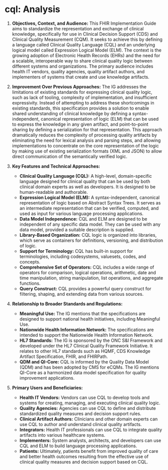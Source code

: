 # cql: Analysis

1.  **Objectives, Context, and Audience:** This FHIR Implementation Guide aims to standardize the representation and exchange of clinical knowledge, specifically for use in Clinical Decision Support (CDS) and Clinical Quality Measurement (CQM). It seeks to achieve this by defining a language called Clinical Quality Language (CQL) and an underlying logical model called Expression Logical Model (ELM). The context is the growing adoption of Electronic Health Records (EHRs) and the need for a scalable, interoperable way to share clinical quality logic between different systems and organizations. The primary audience includes health IT vendors, quality agencies, quality artifact authors, and implementers of systems that create and use knowledge artifacts.

2.  **Improvement Over Previous Approaches:** The IG addresses the limitations of existing standards for expressing clinical quality logic, such as lack of tooling, complexity of implementation, and insufficient expressivity. Instead of attempting to address these shortcomings in existing standards, this specification provides a solution to enable shared understanding of clinical knowledge by defining a syntax-independent, canonical representation of logic (ELM) that can be used to express the knowledge in any given artifact, and point-to-point sharing by defining a serialization for that representation. This approach dramatically reduces the complexity of processing quality artifacts by eliminating the need for lexical analysis and parsing steps, and allowing implementations to concentrate on the core representation of the logic by making use of existing serialization formats (XML and JSON) to allow direct communication of the semantically verified logic.

3.  **Key Features and Technical Approaches:**
    *   **Clinical Quality Language (CQL):** A high-level, domain-specific language designed for clinical quality that can be used by both clinical domain experts as well as developers. It is designed to be human-readable and authorable.
    *   **Expression Logical Model (ELM):** A syntax-independent, canonical representation of logic based on Abstract Syntax Trees. It serves as an intermediate representation that can be verified, computed, and used as input for various language processing applications.
    *   **Data Model Independence:** CQL and ELM are designed to be independent of any specific data model. They can be used with any data model, provided a suitable description is supplied.
    *   **Library-Based Organization:** CQL logic is organized into libraries, which serve as containers for definitions, versioning, and distribution of logic.
    *   **Support for Terminology:** CQL has built-in support for terminologies, including codesystems, valuesets, codes, and concepts.
    *   **Comprehensive Set of Operators:** CQL includes a wide range of operators for comparison, logical operations, arithmetic, date and time manipulation, string manipulation, list operations, and aggregate functions.
    *   **Query Construct:** CQL provides a powerful query construct for filtering, shaping, and extending data from various sources.

4.  **Relationship to Broader Standards and Regulations:**
    *   **Meaningful Use:** The IG mentions that the specifications are designed to support national health initiatives, including Meaningful Use.
    *   **Nationwide Health Information Network:** The specifications are intended to support the Nationwide Health Information Network.
    *   **HL7 Standards:** The IG is sponsored by the ONC S&I Framework and developed under the HL7 Clinical Quality Framework Initiative. It relates to other HL7 standards such as HQMF, CDS Knowledge Artifact Specification, FHIR, and FHIRPath.
    *   **QDM and QI-Core:** CQL is informed by the Quality Data Model (QDM) and has been adopted by CMS for eCQMs. The IG mentions QI-Core as a harmonized data model specification for quality improvement applications.

5.  **Primary Users and Beneficiaries:**
    *   **Health IT Vendors:** Vendors can use CQL to develop tools and systems for creating, managing, and executing clinical quality logic.
    *   **Quality Agencies:** Agencies can use CQL to define and distribute standardized quality measures and decision support rules.
    *   **Clinical Artifact Authors:** Clinicians and other domain experts can use CQL to author and understand clinical quality artifacts.
    *   **Integrators:** Health IT professionals can use CQL to integrate quality artifacts into various healthcare systems.
    *   **Implementers:** System analysts, architects, and developers can use CQL and ELM to build language processing applications.
    *   **Patients:** Ultimately, patients benefit from improved quality of care and better health outcomes resulting from the effective use of clinical quality measures and decision support based on CQL.
